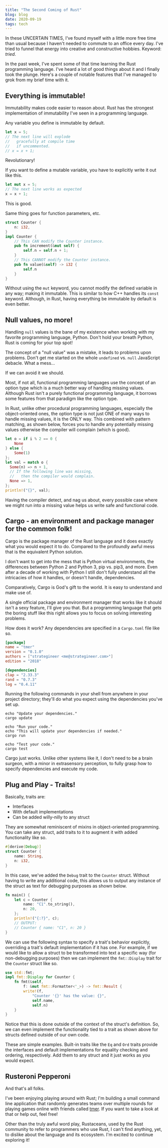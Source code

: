 ```yaml
---
title: "The Second Coming of Rust"
blog: blog
date: 2020-09-19
tags: tech
---
```

In these UNCERTAIN TIMES, I've found myself with a little more free time than usual because I haven't needed to commute to an office every day. I've tried to funnel that energy into creative and constructive hobbies. Keyword: _tried_.

In the past week, I've spent some of that time learning the Rust programming language. I've heard a lot of good things about it and I finally took the plunge. Here's a couple of notable features that I've managed to grok from my brief time with it.

## Everything is immutable!

Immutability makes code easier to reason about. Rust has the strongest implementation of immutability I've seen in a programming language.

Any variable you define is immutable by default.

~~~ rust
let x = 5;
// The next line will explode
//   gracefully at compile time
//   if uncommented.
// x = x + 1;
~~~

Revolutionary!

If you want to define a mutable variable, you have to explicitly write it out like this.

~~~ rust
let mut x = 5;
// The next line works as expected
x = x + 1;
~~~

This is good.

Same thing goes for function parameters, etc.

~~~ rust
struct Counter {
    n: i32,
}
impl Counter {
    // This CAN modify the Counter instance.
    pub fn increment(&mut self) {
        self.n = self.n + 1;
    }
    // This CANNOT modify the Counter instance.
    pub fn value(&self) -> i32 {
        self.n
    }
}
~~~

Without using the `mut` keyword, you cannot modify the defined variable in any way; making it immutable. This is similar to how C++ handles its `const` keyword. Although, in Rust, having everything be immutable by default is even better.

## Null values, no more!

Handling `null` values is the bane of my existence when working with my favorite programming language, Python. Don't hold your breath Python, Rust is coming for your top spot!

The concept of a "null value" was a mistake, it leads to problems upon problems. Don't get me started on the whole `undefined` vs. `null` JavaScript debacle. What a mess...

If we can avoid it we should.

Most, if not all, functional programming languages use the concept of an option type which is a much better way of handling missing values. Although Rust isn't a purely functional programming language, it borrows some features from that paradigm like the option type.

In Rust, unlike other procedural programming languages, especially the object-oriented ones, the option type is not just ONE of many ways to handle missing values, it is the ONLY way. This combined with pattern matching, as shown below, forces you to handle any potentially missing values otherwise the compiler will complain (which is good).

~~~ rust
let o = if i % 2 == 0 {
    None
} else {
    Some(1)
};
let val = match o {
  Some(n) => n + 1,
  // If the following line was missing,
  //   then the compiler would complain.
  None => 1,
};
println!("{}", val);
~~~

Having the compiler detect, and nag us about, every possible case where we might run into a missing value helps us write safe and functional code.

## Cargo - an environment and package manager for the common folk!

Cargo is the package manager of the Rust language and it does exactly what you would expect it to do. Compared to the profoundly awful mess that is the equivalent Python solution.

I don't want to get into the mess that is Python virtual environments, the differences between Python 2 and Python 3, pip vs. pip3, and more. Even after a decade of working with Python I still don't fully understand all the intricacies of how it handles, or doesn't handle, dependencies.

Comparatively, Cargo is God's gift to the world. It is easy to understand and make use of.

A single official package and environment manager that works like it should isn't a sexy feature, I'll give you that. But a programming language that gets the boring stuff like this right allows you to focus on solving interesting problems.

How does it work? Any dependencies are specified in a `Cargo.toml` file like so.

~~~ toml
[package]
name = "tmer"
version = "0.1.0"
authors = ["strategineer <me@strategineer.com>"]
edition = "2018"

[dependencies]
clap = "2.33.3"
rand = "0.7.3"
log = "0.4.11"
~~~

Running the following commands in your shell from anywhere in your project directory; they'll do what you expect using the dependencies you've set up.

~~~ shell
echo "Update your dependencies."
cargo update

echo "Run your code."
echo "This will update your dependencies if needed."
cargo run

echo "Test your code."
cargo test
~~~

Cargo just works. Unlike other systems like it, I don't need to be a brain surgeon, with a minor in extrasensory perception, to fully grasp how to specify dependencies and execute my code.

## Plug and Play - Traits!

Basically, traits are:

- Interfaces
- With default implementations
- Can be added willy-nilly to any struct

They are somewhat reminiscent of mixins in object-oriented programming. You can take any struct, add traits to it to augment it with added functionality like so.

~~~ rust
#[derive(Debug)]
struct Counter {
    name: String,
    n: i32,
}
~~~

In this case, we've added the `Debug` trait to the `Counter` struct. Without having to write any additional code, this allows us to output any instance of the struct as text for debugging purposes as shown below.

~~~ rust
fn main() {
    let c = Counter {
        name: "C1".to_string(),
        n: 20,
    };
    println!("{:?}", c);
    // OUTPUT:
    // Counter { name: "C1", n: 20 }
}
~~~

We can use the following syntax to specify a trait's behavior explicitly, overriding a trait's default implementation if it has one. For example, if we would like to allow a struct to be transformed into text a specific way (for non-debugging purposes) then we can implement the `fmt::Display` trait for the `Counter` struct like so.

~~~ rust
use std::fmt;
impl fmt::Display for Counter {
    fn fmt(&self,
        f: &mut fmt::Formatter<'_>) -> fmt::Result {
        write!(f,
            "Counter '{}' has the value: {}",
            self.name,
            self.n)
    }
}
~~~

Notice that this is done outside of the context of the struct's definition. So, we can even implement the functionality tied to a trait as shown above for structs defined outside of our own code.

These are simple examples. Built-in traits like the `Eq` and `Ord` traits provide the interfaces and default implementations for equality checking and ordering, respectively. Add them to any struct and it just works as you would expect.

## Rusteroni Pepperoni
And that's all folks.

I've been enjoying playing around with Rust; I'm building a small command line application that randomly generates teams over multiple rounds for playing games online with friends called [tmer](https://github.com/strategineer/tmer). If you want to take a look at that or help out, feel free!

Other than the truly awful word play, Rustaceans, used by the Rust community to refer to programmers who use Rust, I can't find anything, yet, to dislike about the language and its ecosystem. I'm excited to continue exploring it!
